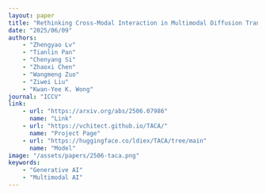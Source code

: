 ```yaml
---
layout: paper
title: "Rethinking Cross-Modal Interaction in Multimodal Diffusion Transformers"
date: "2025/06/09"
authors: 
    - "Zhengyao Lv"
    - "Tianlin Pan"
    - "Chenyang Si"
    - "Zhaoxi Chen"
    - "Wangmeng Zuo"
    - "Ziwei Liu"
    - "Kwan-Yee K. Wong"
journal: "ICCV"
link:
    - url: "https://arxiv.org/abs/2506.07986"
      name: "Link"
    - url: "https://vchitect.github.io/TACA/"
      name: "Project Page"
    - url: "https://huggingface.co/ldiex/TACA/tree/main"
      name: "Model"
image: "/assets/papers/2506-taca.png"
keywords:
    - "Generative AI"
    - "Multimodal AI"
---
```


